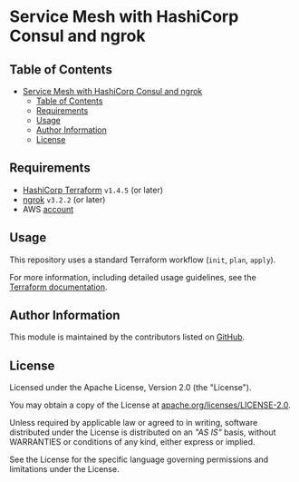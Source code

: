 # Service Mesh with HashiCorp Consul and ngrok

## Table of Contents

<!-- TOC -->
* [Service Mesh with HashiCorp Consul and ngrok](#service-mesh-with-hashicorp-consul-and-ngrok)
  * [Table of Contents](#table-of-contents)
  * [Requirements](#requirements)
  * [Usage](#usage)
  * [Author Information](#author-information)
  * [License](#license)
<!-- TOC -->

## Requirements

* [HashiCorp Terraform](https://developer.hashicorp.com/terraform/tutorials/aws-get-started/install-cli) `v1.4.5` (or later)
* [ngrok](https://github.com/ngrok/homebrew-ngrok) `v3.2.2` (or later) 
* AWS [account](https://aws.amazon.com/free/)

## Usage

This repository uses a standard Terraform workflow (`init`, `plan`, `apply`).

For more information, including detailed usage guidelines, see the [Terraform documentation](https://developer.hashicorp.com/terraform/cli/commands).

## Author Information

This module is maintained by the contributors listed on [GitHub](https://github.com/ksatirli/service-mesh-with-consul-and-ngrok/graphs/contributors).

## License

Licensed under the Apache License, Version 2.0 (the "License").

You may obtain a copy of the License at [apache.org/licenses/LICENSE-2.0](http://www.apache.org/licenses/LICENSE-2.0).

Unless required by applicable law or agreed to in writing, software distributed under the License is distributed on an _"AS IS"_ basis, without WARRANTIES or conditions of any kind, either express or implied.

See the License for the specific language governing permissions and limitations under the License.
